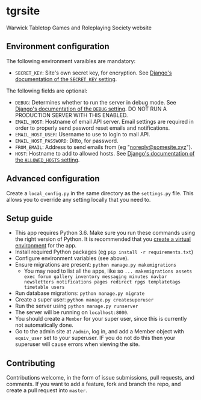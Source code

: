 # tgrsite
Warwick Tabletop Games and Roleplaying Society website

## Environment configuration
The following environment varaibles are mandatory:
* `SECRET_KEY`: Site's own secret key, for encryption. See [Django's documentation of the `SECRET_KEY` setting](https://docs.djangoproject.com/en/2.0/ref/settings/#std:setting-SECRET_KEY).

The following fields are optional:
* `DEBUG`: Determines whether to run the server in debug mode. See [Django's documentation of the `DEBUG` setting](https://docs.djangoproject.com/en/2.0/ref/settings/#std:setting-DEBUG). DO NOT RUN A PRODUCTION SERVER WITH THIS ENABLED.
* `EMAIL_HOST`: Hostname of email API server. Email settings are required in order to properly send pasword reset emails and notifications.
* `EMAIL_HOST_USER`: Username to use to login to mail API.
* `EMAIL_HOST_PASSWORD`: Ditto, for password.
* `FROM_EMAIL`: Address to send emails from (eg "noreply@somesite.xyz").
* `HOST`: Hostname to add to allowed hosts. See [Django's documentation of the `ALLOWED_HOSTS` setting](https://docs.djangoproject.com/en/2.0/ref/settings/#std:setting-ALLOWED_HOSTS).

## Advanced configuration
Create a `local_config.py` in the same directory as the `settings.py` file. This allows you to override any setting locally that you need to.

## Setup guide
* This app requires Python 3.6. Make sure you run these commands using the right version of Python. It is recommended that you [create a virtual environment](https://docs.djangoproject.com/en/2.0/topics/install/#installing-an-official-release-with-pip) for the app.
* Install required Python packages (eg `pip install -r requirements.txt`)
* Configure environment variables (see above).
* Ensure migrations are present: `python manage.py makemigrations`
    * You may need to list all the apps, like so `... makemigrations assets exec forum gallery inventory messaging minutes navbar newsletters notifications pages redirect rpgs templatetags timetable users`
* Run database migrations: `python manage.py migrate`
* Create a super user: `python manage.py createsuperuser`
* Run the server using `python manage.py runserver`
 * The server will be running on `localhost:8000`.
 * You should create a `Member` for your super user, since this is currently not automatically done.
  * Go to the admin site at `/admin`, log in, and add a Member object with `equiv_user` set to your superuser. IF you do not do this then your superuser will cause errors when viewing the site.

## Contributing
Contributions welcome, in the form of issue submissions, pull requests, and comments.
If you want to add a feature, fork and branch the repo, and create a pull request into `master`.

